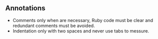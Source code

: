 Annotations
-----------

- Comments only when are necessary, Ruby code must be clear and redundant comments must be avoided.
- Indentation only with two spaces and never use tabs to messure.
